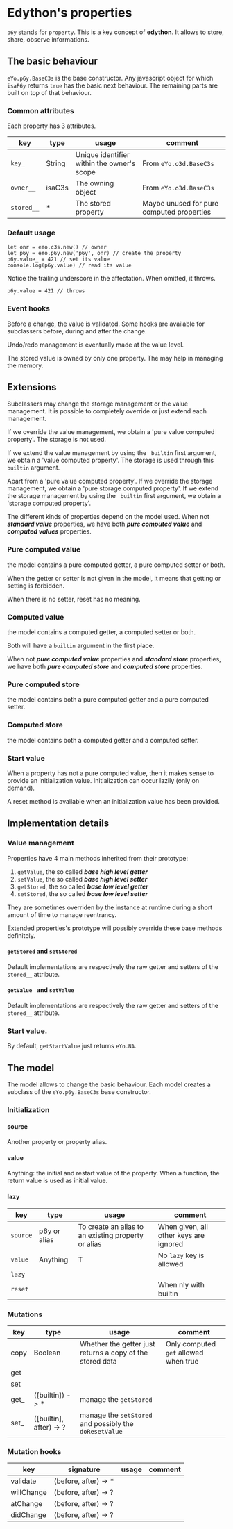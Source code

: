 # Edython's properties

`p6y` stands for `property`.
This is a key concept of **edython**. It allows to store, share, observe informations.

## The basic behaviour

`eYo.p6y.BaseC3s` is the base constructor.
Any javascript object for which `isaP6y` returns `true` has the basic next behaviour. The remaining parts are built on top of that behaviour.

### Common attributes

Each property has 3 attributes.

| key | type | usage | comment |
|-----|------|-------|---------|
| `key_` | String | Unique identifier within the owner's scope | From `eYo.o3d.BaseC3s` |
| `owner__` | isaC3s | The owning object | From `eYo.o3d.BaseC3s` |
|`stored__` | * | The stored property | Maybe unused for pure computed properties |

### Default usage

	let onr = eYo.c3s.new() // owner
	let p6y = eYo.p6y.new('p6y', onr) // create the property
	p6y.value_ = 421 // set its value
	console.log(p6y.value) // read its value

Notice the trailing underscore in the affectation.
When omitted, it throws.

	p6y.value = 421 // throws

### Event hooks

Before a change, the value is validated. Some hooks are available for subclassers before, during and after the change.

Undo/redo management is eventually made at the value level.

The stored value is owned by only one property.
The may help in managing the memory.

## Extensions

Subclassers may change the storage management or the value management.
It is possible to completely override or just extend each management.

If we override the value management, we obtain a 'pure value computed property'. The storage is not used.

If we extend the value management by using the ` builtin` first argument, we obtain a 'value computed property'. The storage is used through this ` builtin` argument.

Apart from a 'pure value computed property'.
If we override the storage management, we obtain a 'pure storage computed property'. 
If we extend the storage management by using the ` builtin` first argument, we obtain a 'storage computed property'.

The different kinds of properties depend on the model used. When not ***standard value*** properties, we have both ***pure computed value*** and ***computed values*** properties.

### Pure computed value

the model contains a pure computed getter, a pure computed setter or both.

When the getter or setter is not given in the model,
it means that getting or setting is forbidden.

When there is no setter, reset has no meaning.

### Computed value

the model contains a computed getter, a computed setter or both.

Both will have a `builtin` argument in the first place.

When not ***pure computed value*** properties and ***standard store*** properties, we have both ***pure computed store*** and ***computed store*** properties.

### Pure computed store

the model contains both a pure computed getter and a pure computed setter.

### Computed store

the model contains both a computed getter and a computed setter.

### Start value

When a property has not a pure computed value, then it makes sense to provide an initialization value.
Initialization can occur lazily (only on demand).

A reset method is available when an initialization value has been provided.

## Implementation details

### Value management

Properties have 4 main methods inherited from their prototype:

1. `getValue`, the so called ***base high level getter***
1. `setValue`, the so called ***base high level setter***
1. `getStored`, the so called ***base low level getter***
1. `setStored`, the so called ***base low level setter***

They are sometimes overriden by the instance at runtime during a short amount of time to manage reentrancy.

Extended properties's prototype will possibly override these base methods definitely.

#### `getStored` and `setStored`
Default implementations are respectively the raw getter and setters of the `stored__` attribute.

#### `getValue ` and `setValue `
Default implementations are respectively the raw getter and setters of the `stored__` attribute.

### Start value.

By default, `getStartValue` just returns `eYo.NA`.

## The model

The model allows to change the basic behaviour.
Each model creates a subclass of the `eYo.p6y.BaseC3s` base constructor.

### Initialization

#### source

Another property or property alias.

#### value

Anything: the initial and restart value of the property. When a function, the return value is used as initial value.

#### lazy


| key | type | usage | comment |
|-----|------|-------|---------|
| `source` | p6y or alias | To create an alias to an existing property or alias | When given, all other keys are ignored |
| `value` | Anything | T | No `lazy` key is allowed |
| `lazy` |  |  |  |
| `reset` |  |  | When nly with builtin |

### Mutations

| key | type | usage | comment |
|-----|------|-------|---------|
| copy | Boolean | Whether the getter just returns a copy of the stored data | Only computed `get` allowed when true |
| get |  |  |  |
| set |  |  |  |
| get_ | ([builtin]) -> * | manage the `getStored` |  |
| set_ | ([builtin], after) -> ? | manage the `setStored` and possibly the `doResetValue` |  |

### Mutation hooks

| key | signature | usage | comment |
|-----|------|-------|---------|
| validate |  (before, after) -> * |  |  |
| willChange | (before, after) -> ? |  |  |
| atChange | (before, after) -> ? |  |  |
| didChange | (before, after) -> ? |  |  |
